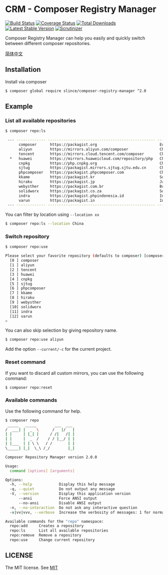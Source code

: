 # CRM - Composer Registry Manager

[![Build Status](https://img.shields.io/travis/slince/composer-registry-manager/master.svg?style=flat-square)](https://travis-ci.org/slince/composer-registry-manager)
[![Coverage Status](https://img.shields.io/codecov/c/github/slince/composer-registry-manager.svg?style=flat-square)](https://codecov.io/github/slince/composer-registry-manager)
[![Total Downloads](https://img.shields.io/packagist/dt/slince/composer-registry-manager.svg?style=flat-square)](https://packagist.org/packages/slince/composer-registry-manager)
[![Latest Stable Version](https://img.shields.io/packagist/v/slince/composer-registry-manager.svg?style=flat-square&label=stable)](https://packagist.org/packages/slince/composer-registry-manager)
[![Scrutinizer](https://img.shields.io/scrutinizer/g/slince/composer-registry-manager.svg?style=flat-square)](https://scrutinizer-ci.com/g/slince/composer-registry-manager/?branch=master)

Composer Registry Manager can help you easily and quickly switch between different composer repositories.

[简体中文](./README-zh_CN.md)

## Installation

Install via composer

```bash
$ composer global require slince/composer-registry-manager ^2.0
```

## Example

### List all available repositories

```bash
$ composer repo:ls

 --- ------------- ------------------------------------------------ ------------------------------
      composer      https://packagist.org                            Europe, Canada and Singapore
      aliyun        https://mirrors.aliyun.com/composer              China
      tencent       https://mirrors.cloud.tencent.com/composer       China
  *   huawei        https://mirrors.huaweicloud.com/repository/php   China
      cnpkg         https://php.cnpkg.org                            China
      sjtug         https://packagist.mirrors.sjtug.sjtu.edu.cn      China
      phpcomposer   https://packagist.phpcomposer.com                China
      kkame         https://packagist.kr                             South Korea
      hiraku        https://packagist.jp                             Japan
      webysther     https://packagist.com.br                         Brazil
      solidworx     https://packagist.co.za                          South Africa
      indra         https://packagist.phpindonesia.id                Indonesia
      varun         https://packagist.in                             India
 --- ------------- ------------------------------------------------ ------------------------------
```

You can filter by location using `--location xx`

```bash
$ composer repo:ls --location China
```

### Switch repository

```bash
$ composer repo:use

Please select your favorite repository (defaults to composer) [composer]:
  [0 ] composer
  [1 ] aliyun
  [2 ] tencent
  [3 ] huawei
  [4 ] cnpkg
  [5 ] sjtug
  [6 ] phpcomposer
  [7 ] kkame
  [8 ] hiraku
  [9 ] webysther
  [10] solidworx
  [11] indra
  [12] varun
>
```
You can also skip selection by giving repository name.

```bash
$ composer repo:use aliyun
```
Add the option `--current/-c` for the current project.

### Reset command

If you want to discard all custom mirrors, you can use the following command:

```bash
$ composer repo:reset
```

### Available commands

Use the following command for help.

```bash
$ composer repo
 _____   _____        ___  ___
/  ___| |  _  \      /   |/   |
| |     | |_| |     / /|   /| |
| |     |  _  /    / / |__/ | |
| |___  | | \ \   / /       | |
\_____| |_|  \_\ /_/        |_|

Composer Repository Manager version 2.0.0

Usage:
  command [options] [arguments]

Options:
  -h, --help            Display this help message
  -q, --quiet           Do not output any message
  -V, --version         Display this application version
      --ansi            Force ANSI output
      --no-ansi         Disable ANSI output
  -n, --no-interaction  Do not ask any interactive question
  -v|vv|vvv, --verbose  Increase the verbosity of messages: 1 for normal output, 2 for more verbose output and 3 for debug

Available commands for the "repo" namespace:
  repo:add     Creates a repository
  repo:ls      List all available repositories
  repo:remove  Remove a repository
  repo:use     Change current repository
```

## LICENSE

The MIT license. See [MIT](https://opensource.org/licenses/MIT)
